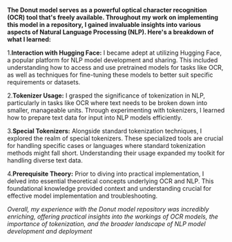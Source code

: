**The Donut model serves as a powerful optical character recognition (OCR) tool that's freely available. Throughout my work on implementing this model in a repository, I gained invaluable insights into various aspects of Natural Language Processing (NLP). Here's a breakdown of what I learned:**

1.**Interaction with Hugging Face:** I became adept at utilizing Hugging Face, a popular platform for NLP model development and sharing. This included understanding how to access and use pretrained models for tasks like OCR, as well as techniques for fine-tuning these models to better suit specific requirements or datasets.


2.**Tokenizer Usage:** I grasped the significance of tokenization in NLP, particularly in tasks like OCR where text needs to be broken down into smaller, manageable units. Through experimenting with tokenizers, I learned how to prepare text data for input into NLP models efficiently.


3.**Special Tokenizers:** Alongside standard tokenization techniques, I explored the realm of special tokenizers. These specialized tools are crucial for handling specific cases or languages where standard tokenization methods might fall short. Understanding their usage expanded my toolkit for handling diverse text data.


4.**Prerequisite Theory:** Prior to diving into practical implementation, I delved into essential theoretical concepts underlying OCR and NLP. This foundational knowledge provided context and understanding crucial for effective model implementation and troubleshooting.


*Overall, my experience with the Donut model repository was incredibly enriching, offering practical insights into the workings of OCR models, the importance of tokenization, and the broader landscape of NLP model development and deployment*
